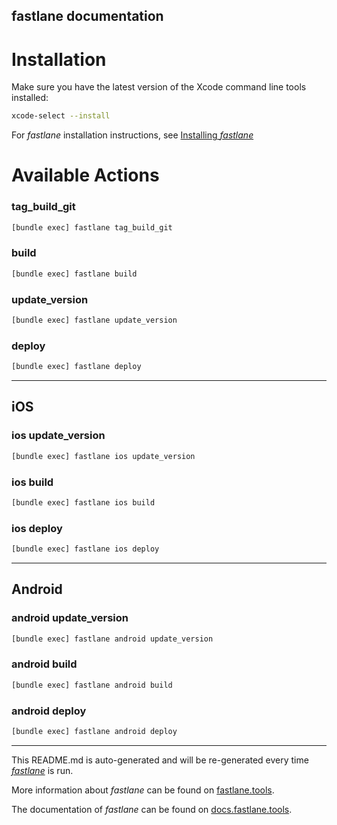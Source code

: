 fastlane documentation
----

# Installation

Make sure you have the latest version of the Xcode command line tools installed:

```sh
xcode-select --install
```

For _fastlane_ installation instructions, see [Installing _fastlane_](https://docs.fastlane.tools/#installing-fastlane)

# Available Actions

### tag_build_git

```sh
[bundle exec] fastlane tag_build_git
```



### build

```sh
[bundle exec] fastlane build
```



### update_version

```sh
[bundle exec] fastlane update_version
```



### deploy

```sh
[bundle exec] fastlane deploy
```



----


## iOS

### ios update_version

```sh
[bundle exec] fastlane ios update_version
```



### ios build

```sh
[bundle exec] fastlane ios build
```



### ios deploy

```sh
[bundle exec] fastlane ios deploy
```



----


## Android

### android update_version

```sh
[bundle exec] fastlane android update_version
```



### android build

```sh
[bundle exec] fastlane android build
```



### android deploy

```sh
[bundle exec] fastlane android deploy
```



----

This README.md is auto-generated and will be re-generated every time [_fastlane_](https://fastlane.tools) is run.

More information about _fastlane_ can be found on [fastlane.tools](https://fastlane.tools).

The documentation of _fastlane_ can be found on [docs.fastlane.tools](https://docs.fastlane.tools).
